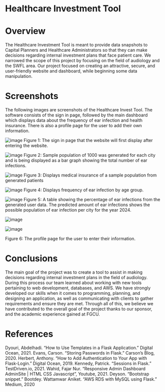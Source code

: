 # Healthcare Investment Tool
# Overview
The Healthcare Investment Tool is meant to provide data snapshots to Capital Planners and Healthcare Administrators so that they can make decisions regarding internal investment plans that face patient care. We narrowed the scope of this project by focusing on the field of audiology and the SWFL area. Our project focused on creating an attractive, secure, and user-friendly website and dashboard, while beginning some data manipulation. 

# Screenshots
The following images are screenshots of the Healthcare Invest Tool. The software consists of the sign in page, followed by the main dashboard which displays data about the frequency of ear infection and health insurance. There is also a profile page for the user to add their own information.

![image](https://user-images.githubusercontent.com/62119636/236051960-d45d2001-c5aa-451f-b7fc-cc81c56cfbd5.png)
Figure 1: The sign in page that the website will first display after entering the website.

![image](https://user-images.githubusercontent.com/62119636/236052024-19ff6ac0-1b19-4136-85e5-3286d85cc3ef.png)
Figure 2: Sample population of 1000 was generated for each city and is being displayed as a bar graph showing the total number of ear infections.

![image](https://user-images.githubusercontent.com/62119636/236052075-295d5728-9457-466f-8682-e54ea03ff4a9.png)
Figure 3: Displays medical insurance of a sample population from generated patients

![image](https://user-images.githubusercontent.com/62119636/236052117-536a657f-65e1-4d6a-ba1c-3a2a8c38cd12.png)
Figure 4: Displays frequency of ear infection by age group.

![image](https://user-images.githubusercontent.com/62119636/236052172-ecad190e-2499-43ed-a2c5-8824c9619cf8.png)
Figure 5: A table showing the percentage of ear infections from the generated user data. The predicted amount of ear infections shows the possible population of ear infection per city for the year 2024.

![image](https://user-images.githubusercontent.com/62119636/236052392-cf220b8f-d129-4960-8c54-9f99b3ef70f4.png)

![image](https://user-images.githubusercontent.com/62119636/236052422-e28f0bde-07fc-435d-97d4-2e3c2463cda0.png)

Figure 6: The profile page for the user to enter their information.

# Conclusions
The main goal of the project was to create a tool to assist in making decisions regarding internal investment plans in the field of audiology. During this process our team learned about working with new tools pertaining to web development, databases, and AWS. We have strongly developed our skills when it comes to programming, planning, and designing an application, as well as communicating with clients to gather requirements and ensure they are met. Through all of this, we believe we have contributed to the overall goal of the project thanks to our sponsor, and the academic experience gained at FGCU. 

# References
Dyouri, Abdelhadi. “How to Use Templates in a Flask Application.” Digital Ocean, 2021. 
Evans, Carson. “Storing Passwords in Flask.” Carson’s Blog, 2020. 
Herbert, Anthony. “How to Add Authentication to Your App with Flask-Login.” Digital Ocean, 2019. 
Kennedy, Patrick. “Sessions in Flask.” TestDriven.io, 2021. 
Wahid, Fajar Nur. “Responsive Admin Dashboard AdminSite | HTML CSS Javascript”, Youtube, 2021.
Deyson. “Bootstrap snippet.” Bootdey.
Wattamwar Aniket. “AWS RDS with MySQL using Flask.” Medium, 2020
